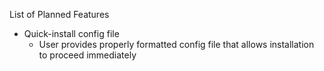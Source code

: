 List of Planned Features
- Quick-install config file 
  - User provides properly formatted config file that allows installation to proceed immediately